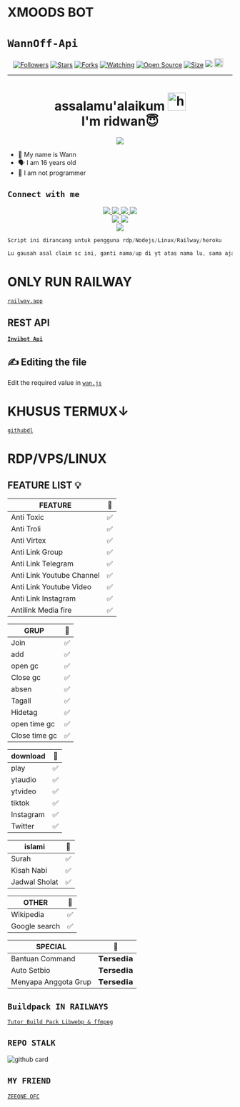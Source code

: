 # XMOODS BOT
# ```WannOff-Api```
<p align="center">
<a href="https://instagram.com/WannRiz/followers"><img title="Followers" src="https://img.shields.io/github/followers/achyrr_wann?color=red&style=flat-square"></a>
<a href="https://github.com/WannRiz/rest-api-wannbotz/stargazers/"><img title="Stars" src="https://img.shields.io/github/stars/WannRiz/Invibot-V1.6?color=blue&style=flat-square"></a>
<a href="https://github.com/WannRiz/rest-api-wannbotz/network/members"><img title="Forks" src="https://img.shields.io/github/forks/WannRiz/?color=red&style=flat-square"></a>
<a href="https://github.com/WannRiz/rest-api-wannbotz/watchers"><img title="Watching" src="https://img.shields.io/github/watchers/WannRiz/Invibot-V1.6?label=Watchers&color=blue&style=flat-square"></a>
<a href="https://github.com/WannRiz/Rest-rest-api-wannbotz"><img title="Open Source" src="https://badges.frapsoft.com/os/v2/open-source.svg?v=103"></a>
<a href="https://github.com/WannRiz/Rest-rest-api-wannbotz/"><img title="Size" src="https://img.shields.io/github/repo-size/WannRiz/Invibot-V1.6?style=flat-square&color=green"></a>
<a href="https://hits.seeyoufarm.com"><img src="https://hits.seeyoufarm.com/api/count/incr/badge.svg?url=https%3A%2F%2Fgithub.com%2FX-Invibotz%2F&count_bg=%2379C83D&title_bg=%23555555&icon=probot.svg&icon_color=%2300FF6D&title=hits&edge_flat=false"/></a>
<a href="https://github.com/X-Invibotz/Invibot-V1.6/graphs/commit-activity"><img height="20" src="https://img.shields.io/badge/Maintained%3F-yes-green.svg"></a>&nbsp;&nbsp;
</p>
<p align='center'>
    </p>

-------
<h1 align="center">assalamu'alaikum <img src="https://user-images.githubusercontent.com/1303154/88677602-1635ba80-d120-11ea-84d8-d263ba5fc3c0.gif" width="40px" alt="hi"><br>I'm ridwan😇 </h1>
<p align="center">
  <img src="https://telegra.ph/file/2089587ce9afe97f24bf1.jpg" /></>
</p>

- 👼 My name is Wann 
- 🗣️ I am 16 years old 
- 🔭 I am not programmer

## ```Connect with me```
<p align="center">
  <a href="https://instagram.com/achyrr_wann"><img src="https://img.shields.io/badge/Instagram-E4405F?style=for-the-badge&logo=instagram&logoColor=white"/> 
  <a href="https://wa.me/6285640068416"><img src="https://img.shields.io/badge/WhatsApp-25D366?style=for-the-badge&logo=whatsapp&logoColor=white" />
  <a href="https://www.facebook.com/"><img src="https://img.shields.io/badge/Facebook-%234267B2.svg?&style=for-the-badge&logo=facebook&logoColor=white" />
  <a href="https://instabio.cc/wannstore"><img src="https://img.shields.io/badge/Telegram-%230088cc.svg?&style=for-the-badge&logo=telegram&logoColor=white" /> <br>
  <a href="https://github.com/WannRiz"><img src="https://img.shields.io/badge/-GitHub-black?style=flat-square&logo=github" /> 
  <a href="https://youtube.com/channel/WANN BOTZ"><img src="https://img.shields.io/youtube/channel/subscribers/UCdzWwbApjkyODby7_MoRYlA?style=social" /> <br>
  <a href="https://komarev.com/ghpvc/?username=X-Invibotz&color=blue&style=flat-square&label=Profile+Dilihat"><img src="https://komarev.com/ghpvc/?username=WannRiz&color=blue&style=flat-square&label=Profile+Dilihat" />

</p>
      
```js
Script ini dirancang untuk pengguna rdp/Nodejs/Linux/Railway/heroku
```
```js 
Lu gausah asal claim sc ini, ganti nama/up di yt atas nama lu, sama aja lu ga ngehargai kita sebagai pembuat sc ini, mohon di mengerti!
```

# ONLY RUN RAILWAY
[`railway.app`](https://railway.app/new/github)
## REST API
**[`Invibot Api`](https://rest-api-invibot.herokuapp.com/)**

## ✍️ Editing the file

Edit the required value in [`wan.js`](https://github.com/X-Invibotz/Invibot-V1.5/blob/main/wan.js)



# KHUSUS TERMUX↓
[`githubdl`](https://github.com/Fau-Zan/Rixle-botV2)

# RDP/VPS/LINUX


## FEATURE LIST 💡

| FEATURE |🌱|
| ------------- | ------------- |
| Anti Toxic|✅|
| Anti Troli|✅|
| Anti Virtex|✅|
| Anti Link Group|✅|
| Anti Link Telegram|✅|
| Anti Link Youtube Channel|✅|
| Anti Link Youtube Video|✅|
| Anti Link Instagram|✅|
| Antilink Media fire |✅|

| GRUP |👥|
| ------------- | ------------- |
| Join|✅|
| add|✅|
| open gc|✅|
| Close gc|✅|
| absen|✅|
| Tagall|✅|
| Hidetag|✅|
| open time gc|✅|
| Close time gc|✅|

| download |🎵|
| ------------- | ------------- |
| play|✅|
| ytaudio|✅|
| ytvideo|✅|
| tiktok|✅|
| Instagram|✅|
| Twitter|✅|

| islami |🕌|
| ------------- | ------------- |
| Surah <ayat>| ✅|
| Kisah Nabi|✅|
| Jadwal Sholat|✅|

| OTHER |🤗|
| ------------- | ------------- |
| Wikipedia|✅|
| Google search|✅|

| SPECIAL |🔰|
| ------------- | ------------- |
| Bantuan Command |𝗧𝗲𝗿𝘀𝗲𝗱𝗶𝗮|
| Auto Setbio |𝗧𝗲𝗿𝘀𝗲𝗱𝗶𝗮|
| Menyapa Anggota Grup |𝗧𝗲𝗿𝘀𝗲𝗱𝗶𝗮|



## ```Buildpack IN RAILWAYS```

[`Tutor Build Pack Libwebp & ffmpeg`](https://youtu.be/PsIo50QgXZ4)<br>

## ```REPO STALK```
![github card](https://github-readme-stats.vercel.app/api/pin/?username=WannRiz&repo=Invibotz-V1.2&theme=dark)


## ```MY FRIEND```

[`ZEEONE OFC`](https://github.com/zeeoneofc)<br>
